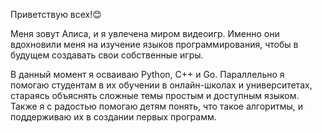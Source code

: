 Приветствую всех!😊

Меня зовут Алиса, и я увлечена миром видеоигр. Именно они вдохновили меня на изучение языков программирования, чтобы в будущем создавать свои собственные игры.

В данный момент я осваиваю Python, C++ и Go. Параллельно я помогаю студентам в их обучении в онлайн-школах и университетах, стараясь объяснять сложные темы простым и доступным языком. Также я с радостью помогаю детям понять, что такое алгоритмы, и поддерживаю их в создании первых программ.


<!--
**NeMaliavka/NeMaliavka** is a ✨ _special_ ✨ repository because its `README.md` (this file) appears on your GitHub profile.


